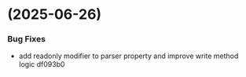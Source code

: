 #  (2025-06-26)


### Bug Fixes

* add readonly modifier to parser property and improve write method logic df093b0




